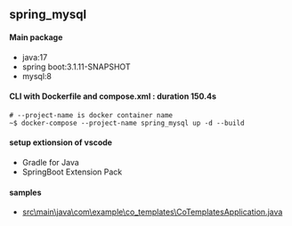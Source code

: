 ## spring_mysql
#### Main package
- java:17
- spring boot:3.1.11-SNAPSHOT
- mysql:8

#### CLI with Dockerfile and compose.xml : duration 150.4s
```
# --project-name is docker container name
~$ docker-compose --project-name spring_mysql up -d --build
```

#### setup extionsion of vscode
- Gradle for Java
- SpringBoot Extension Pack
#### samples
- [src\main\java\com\example\co_templates\CoTemplatesApplication.java](src\main\java\com\example\co_templates\CoTemplatesApplication.java)
